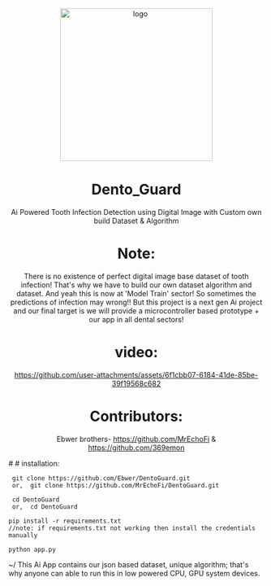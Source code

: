 <div align="center">

  <img src="https://static.vecteezy.com/system/resources/thumbnails/027/809/549/small_2x/tooth-with-blue-background-3d-rendering-photo.jpg" alt="logo" width="300" height="auto" />
  <h1>Dento_Guard</h1>
   
  <p>
   Ai Powered Tooth Infection Detection using Digital Image with Custom own build Dataset & Algorithm 
  </p>

# Note:
  There is no existence of perfect digital image base dataset of tooth infection! That's why we have to build our own dataset algorithm and dataset. And yeah this is now at 'Model Train' sector! So sometimes the predictions of infection may wrong!!
  But this project is a next gen Ai project and our final target is we will provide a microcontroller based prototype + our app in all dental sectors! 
# video:


https://github.com/user-attachments/assets/6f1cbb07-6184-41de-85be-39f19568c682





# Contributors:
  Ebwer brothers-
   https://github.com/MrEchoFi & https://github.com/369emon

   </div>
# # installation:

     git clone https://github.com/Ebwer/DentoGuard.git  
     or,  git clone https://github.com/MrEchoFi/DentoGuard.git
 
     cd DentoGuard
     or,  cd DentoGuard

    pip install -r requirements.txt
    //note: if requirements.txt not working then install the credentials manually

    python app.py

~/ This Ai App contains our json based dataset, unique algorithm; that's why anyone can able to run this in low powered CPU, GPU system devices.  
